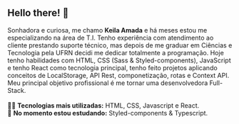 <h2>Hello there! 👋</h2>  
Sonhadora e curiosa, me chamo <b>Keila Amada</b> e há meses estou me especializando na área de T.I. 
Tenho experiência com atendimento ao cliente prestando suporte técnico, mas depois de me graduar em Ciências e Tecnologia pela UFRN decidi me dedicar totalmente a programação. Hoje tenho habilidades com HTML, CSS (Sass & Styled-components), JavaScript e tenho React como tecnologia principal, tenho feito projetos aplicando conceitos de LocalStorage, API Rest, componetização, rotas e Context API. Meu principal objetivo profissional é me tornar uma desenvolvedora Full-Stack. <br>
<br>
👨‍💻 <b>Tecnologias mais utilizadas:</b> HTML, CSS, Javascript e React.<br>
🌱 <b>No momento estou estudando:</b> Styled-components & Typescript. 


